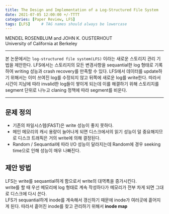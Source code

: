 ```yaml
---
title: The Design and Implementation of a Log-Structured File System
date: 2021-07-05 12:00:00 +/-TTTT
categories: [Paper Review, LFS]
tags: [LFS]     # TAG names should always be lowercase
---
```


MENDEL ROSENBLUM and JOHN K. OUSTERHOUT  
University of California at Berkeley  

---
본 논문에서는 `log-structured file system(LFS)` 이라는 새로운 스토리지 관리 기법을 제안한다. LFS에서는 스토리지의 모든 변경사항을 sequantial한 log 형태로 기록하여  writing 성능과 crash recovery를 만족할 수 있다. LFS에서 데이터를 update하기 위해서는 이미 쓰여진 log를 수정되지 않고 뒤쪽에 새로운 log를 write한다. 따라서 시간이 지남에 따라 invalid한 log들이 쌓이게 되는데 이를 해결하기 위해 스토리지를 segment 단위로 나누고 claning 정책에 따라 segment를 비운다.

---

## 문제 정의
- 기존의 파일시스템(FAST)은 write 성능이 좋지 못하다.
- 메인 메모리의 캐시 용량이 늘어나게 되면 디스크에서의 읽기 성능이 덜 중요해지므로 디스크 트래픽은 거의 write에 의해 결정된다.
- Random / Sequantial에 따라 I/O 성능이 달라지는데 Random에 경우 seeking time으로 인해 성능이 매우 나빠진다.

## 제안 방법
LFS는 write를 sequantial하게 함으로서 write의 대역폭을 증가시킨다.  
write를 할 때 우선 메모리에 log 형태로 계속 작성하다가 메모리가 전부 차게 되면 그대로 디스크에 다시 쓴다.  
LFS가 sequantial하게 inode를 계속해서 갱신하기 때문에 inode가 여러곳에 흩어지게 된다. 따라서 흩어진 inode를 찾고 관리하기 위해서 **inode map** 